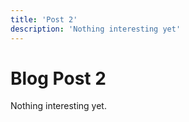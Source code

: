 ```yaml
---
title: 'Post 2'
description: 'Nothing interesting yet'
---
```

# Blog Post 2

Nothing interesting yet.
